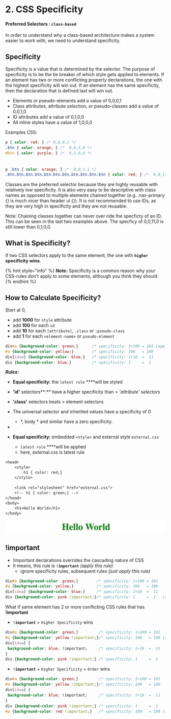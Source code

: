 # 2. CSS Specificity

#### Preferred Selectors :  `class-based` <a id="preferred-selectors"></a>

In order to understand why a class-based architecture makes a system easier to work with, we need to understand specificity.

## **Specificity**

Specificity is a value that is determined by the selector. The purpose of specificity is to be the tie breaker of which style gets applied to elements. If an element has two or more conflicting property declarations, the one with the highest specificity will win out. If an element has the same specificity, then the declaration that is defined last will win out.

* Elements or pseudo-elements add a value of 0,0,0,1
* Class attributes, attribute selection, or pseudo-classes add a value of 0,0,1,0
* ID attributes add a value of 0,1,0,0
* All inline styles have a value of 1,0,0,0

Examples CSS:

```css
p { color: red; } /* 0,0,0,1 */
.btn { color: orange; } /*  0,0,1,0 */
#btn { color: purple; } /*  0,1,0,0 */


p .btn { color: orange; } /*  0,0,1,1 */
.btn.btn.btn.btn.btn.btn.btn.btn.btn.btn.btn { color: red; } /*  0,0,11,0 */

```

Classes are the preferred selector because they are highly reusable with relatively low specificity. It is also very easy to be descriptive with class names as opposed to multiple elements chained together \(e.g. .nav-primary {} is much nicer than header ul {}\). It is not recommended to use IDs, as they are very high in specificity and they are not reusable.

Note: Chaining classes together can never over ride the specficty of an ID. This can be seen in the last two examples above. The specficy of 0,0,11,0 is still lower than 0,1,0,0.



## What is Specificity?

If two CSS selectors apply to the same element, the one with **`higher` specificity wins**.

{% hint style="info" %}
**Note:** Specificity is a common reason why your CSS-rules don't apply to some elements, although you think they should.
{% endhint %}

## How to Calculate Specificity?

Start at 0, 

* add **1000** for `style` attribute
* add **100** for each `id`
* add **10** for each `[attribute]`, `.class` or `:pseudo-class` 
* add **1** for each `<element-name>` or `pseudo-element`

```css
div#a {background-color: green;}      /* specificity: 1+100 = 101 (applied)   */
#a {background-color: yellow;}        /* specificity: 100   = 100             */
div[id=a] {background-color: blue;}   /* specificity: 1+10  =  11             */
div {background-color: blue;}         /* specificity: 1     =  1              */
```

_**Rules:**_

* **Equal specificity:** the `latest rule` ****will be styled
* **'id'** selectors**:** have a higher specificity than &gt; _'attribute'_ _selectors_ 
* **'class'** selectors beats &gt; element selectors 
* The universal selector and inherited values have a specificity of 0
  * \*, body \* and similar have a zero specificity.
* 


* **Equal specificity:**  embedded `<style>`  and external style `external.css` 
  * `latest rule` ****will be applied
  * here, external.css is latest rule

```markup
<head>
    <style>
        h1 { color: red;}
    </style>
    
    <link rel="stylesheet" href="external.css">
    <!-- h1 { color: green;} -->
</head>
<body>
    <h1>Hello World</h1>
</body>
```

![](../../.gitbook/assets/image%20%2833%29.png)



## !important

* !important declarations overrides the cascading nature of CSS 
* It means, this rule is **`!important`** _\(apply this rule\)_
  * ignore specificity rules, subsequent rules _\(just apply this rule\)_

```css
div#a {background-color: green;}        /* specificity: 1+100 = 101             */ 
#a {background-color: yellow;}          /* specificity: 100   = 100             */
div[id=a] {background-color: blue;}     /* specificity: 1+10  =  11             */
div {background-color: pink !important;}/* specificity: 1     =  1   (applied)  */
```

What if same element has 2 or more conflicting CSS rules that has **!important** 

* **`!important`** + `Higher Specificity` wins

```css
div#a {background-color: green;}         /* specificity: 1+100 = 101             */ 
#a {background-color: yellow !important;}/* specificity: 100   = 100 (applied)   */
div[id=a] {
 background-color: blue; !important;     /* specificity: 1+10  =  11             */
} 
div {background-color: pink !important;} /* specificity: 1     =  1               */
```

* **`!important`** + `Higher Specificity` + `Order` wins

```css
div#a {background-color: green;}         /* specificity: 1+100 = 101             */ 
#a {background-color: yellow !important;}/* specificity: 100   = 100             */
div[id=a] {
 background-color: blue; !important;     /* specificity: 1+10  =  11             */
} 
div {background-color: pink !important;} /* specificity: 1     =  1              */
#a {background-color: red !important;}   /* specificity: 100   = 100 (applied)   */
```



